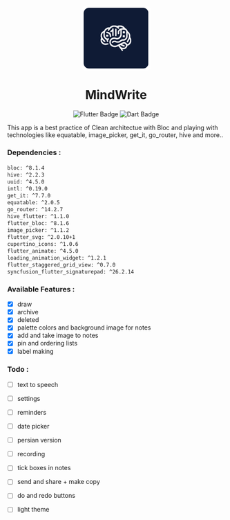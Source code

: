 <div  align="center">
<img src="github_assets/app_logo.png" alt="GitHub Logo" width="150" align="center" style="border: 5px solid white; border-radius: 10px;"/>
<h1>
 MindWrite
 </h1>

<img src="https://img.shields.io/badge/Flutter-%2302569B.svg?style=for-the-badge&logo=Flutter&logoColor=white)" alt="Flutter Badge"/> <img src="https://img.shields.io/badge/Dart-%2302569B.svg?style=for-the-badge&logo=dart&logoColor=white)" alt="Dart Badge"/>

</div>

This app is a best practice of Clean architectue with Bloc and playing with technologies like equatable, image_picker, get_it, go_router, hive and more..</p>



### Dependencies :
```
bloc: ^8.1.4
hive: ^2.2.3
uuid: ^4.5.0
intl: ^0.19.0
get_it: ^7.7.0
equatable: ^2.0.5
go_router: ^14.2.7
hive_flutter: ^1.1.0
flutter_bloc: ^8.1.6
image_picker: ^1.1.2
flutter_svg: ^2.0.10+1
cupertino_icons: ^1.0.6
flutter_animate: ^4.5.0
loading_animation_widget: ^1.2.1
flutter_staggered_grid_view: ^0.7.0
syncfusion_flutter_signaturepad: ^26.2.14
```

### Available Features :

- [x] draw
- [x] archive
- [x] deleted
- [x] palette colors and background image for notes 
- [x] add and take image to notes
- [x] pin and ordering lists
- [x] label making

### Todo :

- [ ] text to speech
- [ ] settings
- [ ] reminders
- [ ] date picker
- [ ] persian version
- [ ] recording
- [ ] tick boxes in notes
- [ ] send and share + make copy
- [ ] do and redo buttons
- [ ] light theme

